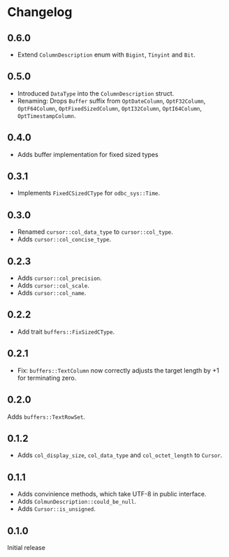 # Changelog

## 0.6.0

* Extend `ColumnDescription` enum with `Bigint`, `Tinyint` and `Bit`.

## 0.5.0

* Introduced `DataType` into the `ColumnDescription` struct.
* Renaming: Drops `Buffer` suffix from `OptDateColumn`, `OptF32Column`, `OptF64Column`, `OptFixedSizedColumn`, `OptI32Column`, `OptI64Column`, `OptTimestampColumn`.

## 0.4.0

* Adds buffer implementation for fixed sized types

## 0.3.1

* Implements `FixedCSizedCType` for `odbc_sys::Time`.

## 0.3.0

* Renamed `cursor::col_data_type` to `cursor::col_type`.
* Adds `cursor::col_concise_type`.

## 0.2.3

* Adds `cursor::col_precision`.
* Adds `cursor::col_scale`.
* Adds `cursor::col_name`.

## 0.2.2

* Add trait `buffers::FixSizedCType`.

## 0.2.1

* Fix: `buffers::TextColumn` now correctly adjusts the target length by +1 for terminating zero.

## 0.2.0

Adds `buffers::TextRowSet`.

## 0.1.2

* Adds `col_display_size`, `col_data_type` and `col_octet_length` to `Cursor`.

## 0.1.1

* Adds convinience methods, which take UTF-8 in public interface.
* Adds `ColmunDescription::could_be_null`.
* Adds `Cursor::is_unsigned`.

## 0.1.0

Initial release
